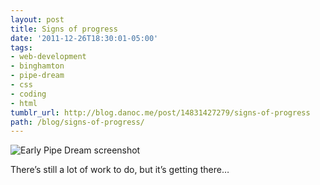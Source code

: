 ```yaml
---
layout: post
title: Signs of progress
date: '2011-12-26T18:30:01-05:00'
tags:
- web-development
- binghamton
- pipe-dream
- css
- coding
- html
tumblr_url: http://blog.danoc.me/post/14831427279/signs-of-progress
path: /blog/signs-of-progress/
---
```


![Early Pipe Dream screenshot](/img/posts/pipe-dream-initial.png)

There’s still a lot of work to do, but it’s getting there…
